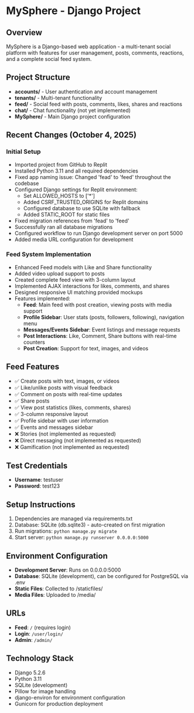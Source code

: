 # MySphere - Django Project

## Overview
MySphere is a Django-based web application - a multi-tenant social platform with features for user management, posts, comments, reactions, and a complete social feed system.

## Project Structure
- **accounts/** - User authentication and account management
- **tenants/** - Multi-tenant functionality
- **feed/** - Social feed with posts, comments, likes, shares and reactions
- **chat/** - Chat functionality (not yet implemented)
- **MySphere/** - Main Django project configuration

## Recent Changes (October 4, 2025)

### Initial Setup
- Imported project from GitHub to Replit
- Installed Python 3.11 and all required dependencies
- Fixed app naming issue: Changed 'fead' to 'feed' throughout the codebase
- Configured Django settings for Replit environment:
  - Set ALLOWED_HOSTS to ['*']
  - Added CSRF_TRUSTED_ORIGINS for Replit domains
  - Configured database to use SQLite with fallback
  - Added STATIC_ROOT for static files
- Fixed migration references from 'fead' to 'feed'
- Successfully ran all database migrations
- Configured workflow to run Django development server on port 5000
- Added media URL configuration for development

### Feed System Implementation
- Enhanced Feed models with Like and Share functionality
- Added video upload support to posts
- Created complete feed view with 3-column layout
- Implemented AJAX interactions for likes, comments, and shares
- Designed responsive UI matching provided mockups
- Features implemented:
  - **Feed**: Main feed with post creation, viewing posts with media support
  - **Profile Sidebar**: User stats (posts, followers, following), navigation menu
  - **Messages/Events Sidebar**: Event listings and message requests
  - **Post Interactions**: Like, Comment, Share buttons with real-time counters
  - **Post Creation**: Support for text, images, and videos

## Feed Features
- ✅ Create posts with text, images, or videos
- ✅ Like/unlike posts with visual feedback
- ✅ Comment on posts with real-time updates
- ✅ Share posts
- ✅ View post statistics (likes, comments, shares)
- ✅ 3-column responsive layout
- ✅ Profile sidebar with user information
- ✅ Events and messages sidebar
- ❌ Stories (not implemented as requested)
- ❌ Direct messaging (not implemented as requested)
- ❌ Gamification (not implemented as requested)

## Test Credentials
- **Username**: testuser
- **Password**: test123

## Setup Instructions
1. Dependencies are managed via requirements.txt
2. Database: SQLite (db.sqlite3) - auto-created on first migration
3. Run migrations: `python manage.py migrate`
4. Start server: `python manage.py runserver 0.0.0.0:5000`

## Environment Configuration
- **Development Server**: Runs on 0.0.0.0:5000
- **Database**: SQLite (development), can be configured for PostgreSQL via .env
- **Static Files**: Collected to /staticfiles/
- **Media Files**: Uploaded to /media/

## URLs
- **Feed**: `/` (requires login)
- **Login**: `/user/login/`
- **Admin**: `/admin/`

## Technology Stack
- Django 5.2.6
- Python 3.11
- SQLite (development)
- Pillow for image handling
- django-environ for environment configuration
- Gunicorn for production deployment
